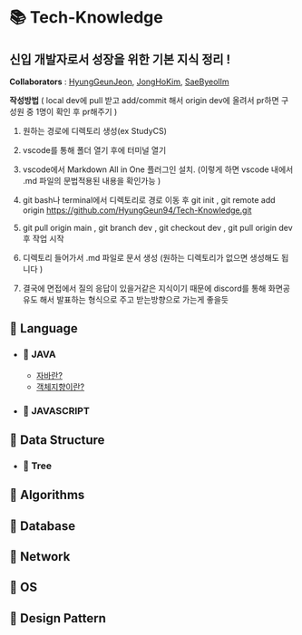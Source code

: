 # 📚 Tech-Knowledge

## 신입 개발자로서 성장을 위한 기본 지식 정리 ! 

**Collaborators** : [HyungGeunJeon](https://github.com/HyungGeun94), [JongHoKim](https://github.com/KimJongHoss), [SaeByeolIm](https://github.com/bbbyeol01)
<br>

**작성방법**   ( local dev에 pull 받고 add/commit 해서 origin dev에 올려서 pr하면 구성원 중 1명이 확인 후 pr해주기 ) 


1. 원하는 경로에 디렉토리 생성(ex StudyCS) 


2. vscode를 통해 폴더 열기 후에 터미널 열기


3. vscode에서  Markdown All in One 플러그인 설치. (이렇게 하면 vscode 내에서 .md 파일의 문법적용된 내용을 확인가능 ) 


3. git bash나 terminal에서 디렉토리로 경로 이동 후 git init , git remote add origin https://github.com/HyungGeun94/Tech-Knowledge.git


4. git pull origin main , git branch dev , git checkout dev , git pull origin dev 후 작업 시작


5. 디렉토리 들어가서 .md 파일로 문서 생성 (원하는 디렉토리가 없으면 생성해도 됩니다 )


6. 결국에 면접에서 질의 응답이 있을거같은 지식이기 때문에 discord를 통해 화면공유도 해서 발표하는 형식으로 주고 받는방향으로 가는게 좋을듯


## 📒 Language  

- ### 📖 JAVA
    * [자바란?](./docs/Java/java1.md)
    * [객체지향이란?](./docs/Java/java_objectOriented.md)

    
- ### 📖 JAVASCRIPT  


## 📕 Data Structure



  * ### 📖 Tree


## 📗 Algorithms




## 📘 Database

## 📙 Network

## 📓 OS


## 📔 Design Pattern  
